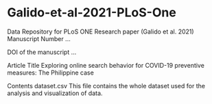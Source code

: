 # Galido-et-al-2021-PLoS-One

Data Repository for PLoS ONE Research paper (Galido et al. 2021)
Manuscript Number
...

DOI of the manuscript
...

Article Title
Exploring online search behavior for COVID-19 preventive measures: The Philippine case

Contents
dataset.csv
This file contains the whole dataset used for the analysis and visualization of data.
